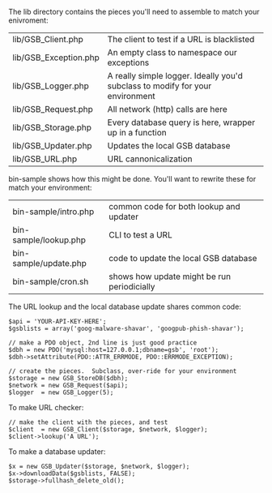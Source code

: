
The lib directory contains the pieces you'll need to assemble to match
your enivroment:

<table>
<tr><td> lib/GSB_Client.php </td><td> The client to test if a URL is blacklisted </td></tr>
<tr><td> lib/GSB_Exception.php </td><td> An empty class to namespace our exceptions </td></tr>
<tr><td> lib/GSB_Logger.php    </td><td> A really simple logger.  Ideally you'd subclass to modify for your environment  </td></tr>
<tr><td> lib/GSB_Request.php   </td><td> All network (http) calls are here  </td></tr>
<tr><td> lib/GSB_Storage.php   </td><td> Every database query is here, wrapper up in a function  </td></tr>
<tr><td> lib/GSB_Updater.php   </td><td> Updates the local GSB database  </td></tr>
<tr><td> lib/GSB_URL.php       </td><td> URL cannonicalization  </td></tr>
</table>

bin-sample shows how this might be done.  You'll want to rewrite these for match your environment:

<table>
<tr><td> bin-sample/intro.php  </td><td> common code for both lookup and updater </td></tr>
<tr><td> bin-sample/lookup.php </td><td> CLI to test a URL </td></tr>
<tr><td> bin-sample/update.php </td><td> code to update the local GSB database </td></tr>
<tr><td> bin-sample/cron.sh    </td><td> shows how update might be run periodicially </td></tr>
</table>

The URL lookup and the local database update shares common code:

    $api = 'YOUR-API-KEY-HERE';
    $gsblists = array('goog-malware-shavar', 'googpub-phish-shavar');

    // make a PDO object, 2nd line is just good practice
    $dbh = new PDO('mysql:host=127.0.0.1;dbname=gsb', 'root');
    $dbh->setAttribute(PDO::ATTR_ERRMODE, PDO::ERRMODE_EXCEPTION);

    // create the pieces.  Subclass, over-ride for your environment
    $storage = new GSB_StoreDB($dbh);
    $network = new GSB_Request($api);
    $logger  = new GSB_Logger(5);


To make URL checker:

    // make the client with the pieces, and test
    $client  = new GSB_Client($storage, $network, $logger);
    $client->lookup('A URL');

To make a database updater:

    $x = new GSB_Updater($storage, $network, $logger);
    $x->downloadData($gsblists, FALSE);
    $storage->fullhash_delete_old();
